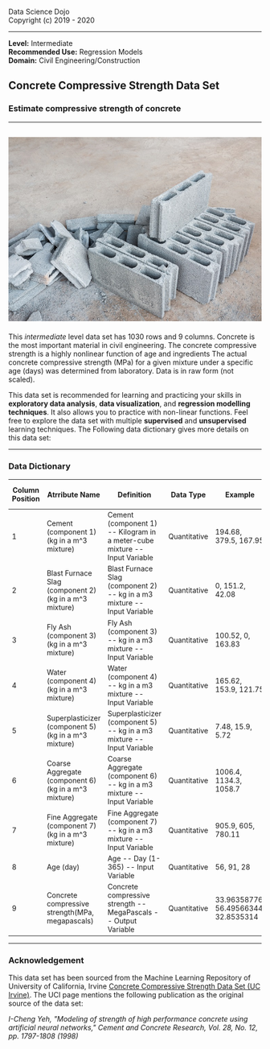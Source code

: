 Data Science Dojo <br/>
Copyright (c) 2019 - 2020

---

**Level:** Intermediate <br/>
**Recommended Use:** Regression Models<br/>
**Domain:** Civil Engineering/Construction<br/> 

## Concrete Compressive Strength Data Set 

### Estimate compressive strength of concrete 


---
![](ConcreteCompressiveStrength_hover.jpg)
---

This *intermediate* level data set has 1030 rows and 9 columns.
Concrete is the most important material in civil engineering. The concrete compressive strength is a highly nonlinear function of age and ingredients
The actual concrete compressive strength (MPa) for a given mixture under a specific age (days) was determined from laboratory. Data is in raw form (not scaled).
 
This data set is recommended for learning and practicing your skills in **exploratory data analysis**, **data visualization**, and **regression modelling techniques**. 
It also allows you to practice with non-linear functions. Feel free to explore the data set with multiple **supervised** and **unsupervised** learning techniques. The Following data dictionary gives more details on this data set:

---

### Data Dictionary 

| Column   Position 	| Atrribute Name                                         	| Definition                                                                    	| Data Type    	| Example                              	| % Null Ratios 	|
|-------------------	|--------------------------------------------------------	|-------------------------------------------------------------------------------	|--------------	|--------------------------------------	|---------------	|
| 1                 	| Cement (component 1)(kg in a m^3 mixture)              	| Cement   (component 1) -- Kilogram in a meter-cube mixture -- Input Variable  	| Quantitative 	| 194.68, 379.5, 167.95                	| 0             	|
| 2                 	| Blast Furnace Slag (component 2)(kg in a m^3 mixture)  	| Blast Furnace   Slag (component 2) -- kg in a m3 mixture -- Input Variable    	| Quantitative 	| 0, 151.2, 42.08                      	| 0             	|
| 3                 	| Fly Ash (component 3)(kg in a m^3 mixture)             	| Fly Ash   (component 3) -- kg in a m3 mixture -- Input Variable               	| Quantitative 	| 100.52, 0, 163.83                    	| 0             	|
| 4                 	| Water  (component 4)(kg in a m^3   mixture)            	| Water   (component 4) -- kg in a m3 mixture -- Input Variable                 	| Quantitative 	| 165.62, 153.9, 121.75                	| 0             	|
| 5                 	| Superplasticizer (component 5)(kg in a m^3 mixture)    	| Superplasticizer   (component 5) -- kg in a m3 mixture -- Input Variable      	| Quantitative 	| 7.48, 15.9, 5.72                     	| 0             	|
| 6                 	| Coarse Aggregate  (component 6)(kg   in a m^3 mixture) 	| Coarse   Aggregate (component 6) -- kg in a m3 mixture -- Input Variable      	| Quantitative 	| 1006.4, 1134.3, 1058.7               	| 0             	|
| 7                 	| Fine Aggregate (component 7)(kg in a m^3 mixture)      	| Fine Aggregate   (component 7) -- kg in a m3 mixture -- Input Variable        	| Quantitative 	| 905.9, 605, 780.11                   	| 0             	|
| 8                 	| Age (day)                                              	| Age -- Day   (1-365) -- Input Variable                                        	| Quantitative 	| 56, 91, 28                           	| 0             	|
| 9                 	| Concrete compressive strength(MPa, megapascals)        	| Concrete   compressive strength -- MegaPascals -- Output Variable             	| Quantitative 	| 33.96358776, 56.49566344, 32.8535314 	| 0             	|

---

### Acknowledgement

This data set has been sourced from the Machine Learning Repository of University of California, Irvine [Concrete Compressive Strength Data Set (UC Irvine)](https://archive.ics.uci.edu/ml/datasets/Concrete+Compressive+Strength). 
The UCI page mentions the following publication as the original source of the data set:

*I-Cheng Yeh, "Modeling of strength of high performance concrete using artificial neural networks," Cement and Concrete Research, Vol. 28, No. 12, pp. 1797-1808 (1998)*

